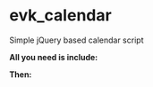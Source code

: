 # evk_calendar
Simple jQuery based calendar script

**All you need is include:**
<script type="text/javascript" src="evk_calendar_jk.js"></script>
<link href="evk_calendar_jk.css" rel="stylesheet" type="text/css">

**Then:**

<script type="text/javascript">
$(document).ready(function(){

	$('#cale').evkJKcalendar({lang:'ru', backgroundcolor: '#000000', color: '#fffffff'});

// For click date event
$("#cale").on('change',function(e, el){
		e.preventDefault();
		var cal_date=$(el).attr('data-id');
		console.log('FRONT: '+cal_date);
	});
  
});
